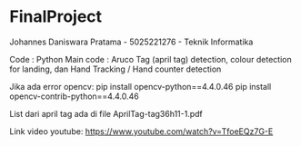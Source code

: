 # FinalProject
Johannes Daniswara Pratama - 5025221276 - Teknik Informatika

Code : Python
Main code : Aruco Tag (april tag) detection, colour detection for landing, dan Hand Tracking / Hand counter detection

Jika ada error opencv: 
pip install opencv-python==4.4.0.46
pip install opencv-contrib-python==4.4.0.46

List dari april tag ada di file AprilTag-tag36h11-1.pdf

Link video youtube: https://www.youtube.com/watch?v=TfoeEQz7G-E

